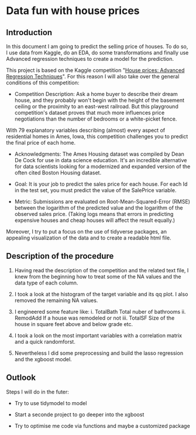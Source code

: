 # Data fun with house prices

## Introduction

In this document I am going to predict the selling price of houses. To do so, I  use data from Kaggle, do an EDA, do some transformations and finally use Advanced regression techniques to create a model for the prediction.

This project is based on the Kaggle competition "[House prices: Advanced Regression Techniques](https://www.kaggle.com/c/house-prices-advanced-regression-techniques/overview/description)". For this reason I will also take over the general conditions of this competition:

- Competition Description: Ask a home buyer to describe their dream house, and they probably won't begin with the height of the basement ceiling or the proximity to an east-west railroad. But this playground competition's dataset proves that much more influences price negotiations than the number of bedrooms or a white-picket fence.

With 79 explanatory variables describing (almost) every aspect of residential homes in Ames, Iowa, this competition challenges you to predict the final price of each home.

- Acknowledgments: The Ames Housing dataset was compiled by Dean De Cock for use in data science education. It's an incredible alternative for data scientists looking for a modernized and expanded version of the often cited Boston Housing dataset. 

- Goal: It is your job to predict the sales price for each house. For each Id in the test set, you must predict the value of the SalePrice variable. 

- Metric: Submissions are evaluated on Root-Mean-Squared-Error (RMSE) between the logarithm of the predicted value and the logarithm of the observed sales price. (Taking logs means that errors in predicting expensive houses and cheap houses will affect the result equally.)

Moreover, I try to put a focus on the use of tidyverse packages, an appealing visualization of the data and to create a readable html file. 

## Description of the procedure

1. Having read the description of the competition and the related text file, I knew from the beginning how to treat some of the NA values and the data type of each column.

2. I took a look at the histogram of the target variable and its qq plot. I also removed the remaining NA values.

3. I engineered some feature like:
  i. TotalBath	Total nuber of bathrooms
  ii. RemodAdd	If a house was remodeled or not
  iii. TotalSF	Size of the house in square feet above and below grade etc.

4. I took a look on the most important variables with a correlation matrix and a quick randomforst. 

5. Nevertheless I did some preprocessing and build the lasso regression and the xgboost model.

## Outlook
Steps I will do in the futer:

- Try to use tidymodel to model

- Start a seconde project to go deeper into the xgboost

-  Try to optimise me code via functions and maybe a customized package


